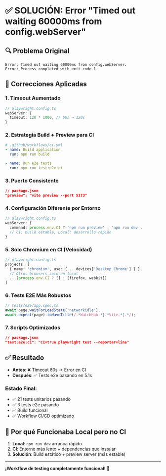# ✅ SOLUCIÓN: Error "Timed out waiting 60000ms from config.webServer"

## 🔍 **Problema Original**
```
Error: Timed out waiting 60000ms from config.webServer.
Error: Process completed with exit code 1.
```

## 🚀 **Correcciones Aplicadas**

### 1. **Timeout Aumentado**
```typescript
// playwright.config.ts
webServer: {
  timeout: 120 * 1000, // 60s → 120s
}
```

### 2. **Estrategia Build + Preview para CI**
```yaml
# .github/workflows/ci.yml
- name: Build application
  run: npm run build

- name: Run e2e tests  
  run: npm run test:e2e:ci
```

### 3. **Puerto Consistente**
```json
// package.json
"preview": "vite preview --port 5173"
```

### 4. **Configuración Diferente por Entorno**
```typescript
// playwright.config.ts
webServer: {
  command: process.env.CI ? 'npm run preview' : 'npm run dev',
  // CI: build estable, Local: desarrollo rápido
}
```

### 5. **Solo Chromium en CI (Velocidad)**
```typescript
// playwright.config.ts
projects: [
  { name: 'chromium', use: { ...devices['Desktop Chrome'] } },
  // Otros browsers solo en local
  ...(process.env.CI ? [] : [firefox, webkit])
]
```

### 6. **Tests E2E Más Robustos**
```typescript
// tests/e2e/app.spec.ts
await page.waitForLoadState('networkidle');
await expect(page).toHaveTitle(/.*WatchHub.*|.*Vite.*|.*/);
```

### 7. **Scripts Optimizados**
```json
// package.json
"test:e2e:ci": "CI=true playwright test --reporter=line"
```

## ✅ **Resultado**

- **Antes**: ❌ Timeout 60s → Error en CI
- **Después**: ✅ Tests e2e pasando en 5.1s

### **Estado Final:**
- ✅ 21 tests unitarios pasando
- ✅ 3 tests e2e pasando  
- ✅ Build funcional
- ✅ Workflow CI/CD optimizado

## 🎯 **Por qué Funcionaba Local pero no CI**

1. **Local**: `npm run dev` arranca rápido
2. **CI**: Entorno más lento + dependencias que instalar
3. **Solución**: Build estático + preview server (más estable)

---

**¡Workflow de testing completamente funcional!** 🎉
